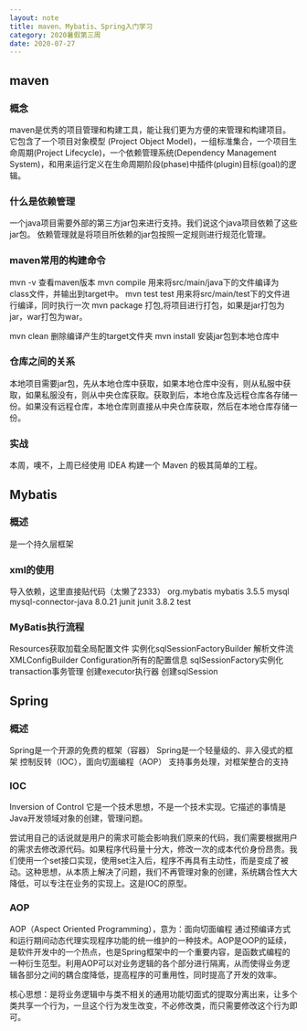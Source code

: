 ```yaml
---
layout: note
title: maven、Mybatis、Spring入门学习
category: 2020暑假第三周
date: 2020-07-27
---
```


## maven

### 概念

maven是优秀的项目管理和构建工具，能让我们更为方便的来管理和构建项目。它包含了一个项目对象模型 (Project Object Model)，一组标准集合，一个项目生命周期(Project Lifecycle)，一个依赖管理系统(Dependency Management System)，和用来运行定义在生命周期阶段(phase)中插件(plugin)目标(goal)的逻辑。

### 什么是依赖管理

一个java项目需要外部的第三方jar包来进行支持。我们说这个java项目依赖了这些jar包。
依赖管理就是将项目所依赖的jar包按照一定规则进行规范化管理。

### maven常用的构建命令

mvn -v 查看maven版本
mvn compile 用来将src/main/java下的文件编译为class文件，并输出到target中。
mvn test test 用来将src/main/test下的文件进行编译，同时执行一次
mvn package 打包,将项目进行打包，如果是jar打包为jar，war打包为war。

mvn clean 删除编译产生的target文件夹
mvn install 安装jar包到本地仓库中

### 仓库之间的关系

本地项目需要jar包，先从本地仓库中获取，如果本地仓库中没有，则从私服中获取，如果私服没有，则从中央仓库获取。获取到后，本地仓库及远程仓库各存储一份。如果没有远程仓库，本地仓库则直接从中央仓库获取，然后在本地仓库存储一份。

### 实战

本周，噢不，上周已经使用 IDEA 构建一个 Maven 的极其简单的工程。

## Mybatis

### 概述

是一个持久层框架

### xml的使用

导入依赖，这里直接贴代码（太懒了2333）
<dependencies>
    <dependency>
        <groupId>org.mybatis</groupId>
        <artifactId>mybatis</artifactId>
        <version>3.5.5</version>
    </dependency>
    <dependency>
        <groupId>mysql</groupId>
        <artifactId>mysql-connector-java</artifactId>
        <version>8.0.21</version>
    </dependency>
    <dependency>
        <groupId>junit</groupId>
        <artifactId>junit</artifactId>
        <version>3.8.2</version>
        <scope>test</scope>
    </dependency>
</dependencies>

### MyBatis执行流程

Resources获取加载全局配置文件
实例化sqlSessionFactoryBuilder
解析文件流XMLConfigBuilder
Configuration所有的配置信息
sqlSessionFactory实例化
transaction事务管理
创建executor执行器
创建sqlSession

## Spring

### 概述

Spring是一个开源的免费的框架（容器）
Spring是一个轻量级的、非入侵式的框架
控制反转（IOC），面向切面编程（AOP）
支持事务处理，对框架整合的支持

### IOC

Inversion of Control  它是一个技术思想，不是一个技术实现。它描述的事情是Java开发领域对象的创建，管理问题。

尝试用自己的话说就是用户的需求可能会影响我们原来的代码，我们需要根据用户的需求去修改源代码。如果程序代码量十分大，修改一次的成本代价身份昂贵。我们使用一个set接口实现，使用set注入后，程序不再具有主动性，而是变成了被动。这种思想，从本质上解决了问题，我们不再管理对象的创建，系统耦合性大大降低，可以专注在业务的实现上。这是IOC的原型。

### AOP

AOP（Aspect Oriented Programming），意为：面向切面编程
通过预编译方式和运行期间动态代理实现程序功能的统一维护的一种技术。AOP是OOP的延续，是软件开发中的一个热点，也是Spring框架中的一个重要内容，是函数式编程的一种衍生范型。利用AOP可以对业务逻辑的各个部分进行隔离，从而使得业务逻辑各部分之间的耦合度降低，提高程序的可重用性，同时提高了开发的效率。

核心思想：是将业务逻辑中与类不相关的通用功能切面式的提取分离出来，让多个类共享一个行为，一旦这个行为发生改变，不必修改类，而只需要修改这个行为即可。